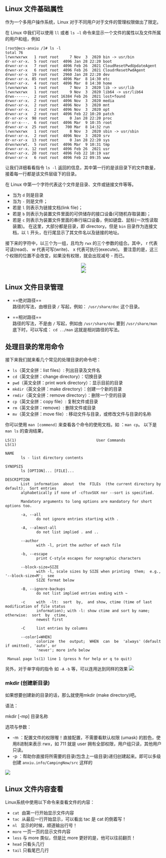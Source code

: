  ## Linux 文件基础属性
 
作为一个多用户操作系统，Linux 对于不同用户对于文件的管理权限做出了限定。
 
在 Linux 中我们可以使用 `ll` 或者 `ls –l` 命令来显示一个文件的属性以及文件所属的用户和组，例如

```Shell
[root@ecs-anxiu /]# ls -l
total 76
lrwxrwxrwx   1 root root     7 Nov  3  2020 bin -> usr/bin
dr-xr-xr-x.  5 root root  4096 Jan 28 22:20 boot
drwxr-xr-x   7 root root  4096 Feb 26  2021 CloudResetPwdUpdateAgent
drwxr-xr-x   6 root root  4096 Feb 26  2021 CloudrResetPwdAgent
drwxr-xr-x  19 root root  2960 Jan 28 22:20 dev
drwxr-xr-x. 85 root root  4096 Mar  8 14:30 etc
drwxr-xr-x.  4 root root  4096 Mar  8 14:30 home
lrwxrwxrwx   1 root root     7 Nov  3  2020 lib -> usr/lib
lrwxrwxrwx   1 root root     9 Nov  3  2020 lib64 -> usr/lib64
drwx------.  2 root root 16384 Feb 26  2021 lost+found
drwxr-xr-x.  2 root root  4096 Nov  3  2020 media
drwxr-xr-x.  2 root root  4096 Nov  3  2020 mnt
drwxr-xr-x.  2 root root  4096 Nov  3  2020 opt
drwxr-xr-x   2 root root  4096 Feb 22 10:20 patch
dr-xr-xr-x  98 root root     0 Jan 28 22:20 proc
dr-xr-x---.  6 root root  4096 Mar  9 10:35 root
drwxr-xr-x  25 root root   700 Mar  8 14:32 run
lrwxrwxrwx   1 root root     8 Nov  3  2020 sbin -> usr/sbin
drwxr-xr-x.  2 root root  4096 Nov  3  2020 srv
dr-xr-xr-x  13 root root     0 Jan 28 22:20 sys
drwxrwxrwt.  5 root root  4096 Mar  9 10:31 tmp
drwxr-xr-x. 12 root root  4096 Feb 26  2021 usr
drwxr-xr-x. 20 root root  4096 Feb 22 10:19 var
drwxr-xr-x   6 root root  4096 Feb 22 09:35 www 
```

让我们详细看看指令 `ls -l` 返回的信息，其中第一行的是该目录下的文件数量，接着每一行都是该文件层级下的目录。

在 Linux 中第一个字符代表这个文件是目录、文件或链接文件等等。
-   当为 `d` 则是目录
-   当为 `-` 则是文件；
-   若是 `l` 则表示为链接文档(link file)；
-   若是 `b` 则表示为装置文件里面的可供储存的接口设备(可随机存取装置)；
-   若是 `c` 则表示为装置文件里面的串行端口设备，例如键盘、鼠标(一次性读取装置)。
在这里，大部分都是目录，即 directory。但是 `bin` 目录作为连接文档，以 `l` 开头，在行尾显示了其文件名以及链接的地址。

接下来的字符中，以三个为一组，且均为 `rwx` 的三个参数的组合。其中， r 代表可读(read)、 w 代表可写(write)、 x 代表可执行(execute)。 要注意的是，这三个权限的位置不会改变，如果没有权限，就会出现减号 - 而已。

<div align="center">
	<img src="https://www.runoob.com/wp-content/uploads/2014/06/file-llls22.jpg"/>
</div>

<div align="center">
	<img src="https://www.runoob.com/wp-content/uploads/2014/06/363003_1227493859FdXT.png"/>
</div>

## Linux 文件目录管理

-   ==绝对路径==  
    路径的写法，由根目录 `/` 写起，例如： `/usr/share/doc` 这个目录。
    
-   ==相对路径==  
	路径的写法，不是由 `/` 写起，例如由 `/usr/share/doc` 要到 `/usr/share/man` 底下时，可以写成： `cd ../man` 这就是相对路径的写法。

## 处理目录的常用命令

接下来我们就来看几个常见的处理目录的命令吧：

-   `ls`（英文全拼：list files）: 列出目录及文件名
-   `cd`（英文全拼：change directory）：切换目录
-   `pwd`（英文全拼：print work directory）：显示目前的目录
-   `mkdir`（英文全拼：make directory）：创建一个新的目录
-   `rmdir`（英文全拼：remove directory）：删除一个空的目录
-   `cp`（英文全拼：copy file）: 复制文件或目录
-   `rm`（英文全拼：remove）: 删除文件或目录
-   `mv`（英文全拼：move file）: 移动文件与目录，或修改文件与目录的名称

你可以使用 `man [commend]` 来查看各个命令的使用文档，如 ：`man cp`。
以下是 `man ls` 的查询结果，
```shell
LS(1)                                    User Commands                                   LS(1)

NAME
       ls - list directory contents

SYNOPSIS
       ls [OPTION]... [FILE]...

DESCRIPTION
       List  information  about  the  FILEs  (the current directory by default).  Sort entries
       alphabetically if none of -cftuvSUX nor --sort is specified.

       Mandatory arguments to long options are mandatory for short options too.

       -a, --all
              do not ignore entries starting with .

       -A, --almost-all
              do not list implied . and ..

       --author
              with -l, print the author of each file

       -b, --escape
              print C-style escapes for nongraphic characters

       --block-size=SIZE
              with -l, scale sizes by SIZE when printing  them;  e.g.,  '--block-size=M';  see
              SIZE format below

       -B, --ignore-backups
              do not list implied entries ending with ~

       -c     with  -lt:  sort  by,  and show, ctime (time of last modification of file status
              information); with -l: show ctime and sort by name; otherwise:  sort  by  ctime,
              newest first

       -C     list entries by columns

       --color[=WHEN]
              colorize  the  output;  WHEN  can  be  'always' (default if omitted), 'auto', or
              'never'; more info below

 Manual page ls(1) line 1 (press h for help or q to quit)

```
另外，对于单字母的指令 如 `-A` `-b` 等，可以连用达到同样的效果
![](Pasted%20image%2020220309110940.png)

### mkdir (创建新目录)

如果想要创建新的目录的话，那么就使用mkdir (make directory)吧。

语法：

mkdir [-mp] 目录名称

选项与参数：

-   -m ：配置文件的权限喔！直接配置，不需要看默认权限 (umask) 的脸色，使用8进制来表示 rwx，如 711 就是 user 拥有全部权限，用户组只读，其他用户只读。
-   -p ：帮助你直接将所需要的目录(包含上一级目录)递归创建起来。即可以多级创建 `anxiu.info/CampingNow/src` 这样的

![](Pasted%20image%2020220309114723.png)


## Linux 文件内容查看

Linux系统中使用以下命令来查看文件的内容：

-   `cat`  由第一行开始显示文件内容
-   `tac`  从最后一行开始显示，可以看出 tac 是 cat 的倒着写！
-   `nl`   显示的时候，顺道输出行号！
-   `more` 一页一页的显示文件内容
-   `less` 与 more 类似，但是比 more 更好的是，他可以往前翻页！
-   `head` 只看头几行
-   `tail` 只看尾巴几行

